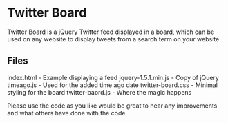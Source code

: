 Twitter Board
=============
Twitter Board is a jQuery Twitter feed displayed in a board, which can be used on any website to display tweets from a search term on your website.

## Files
index.html - Example displaying a feed
jquery-1.5.1.min.js - Copy of jQuery
timeago.js - Used for the added time ago date
twitter-board.css - Minimal styling for the board
twitter-baord.js - Where the magic happens

Please use the code as you like would be great to hear any improvements and what others have done with the code.